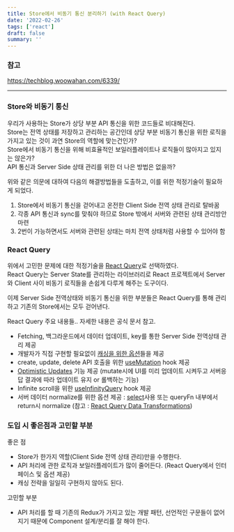 ```yaml
---
title: Store에서 비동기 통신 분리하기 (with React Query)
date: '2022-02-26'
tags: ['react']
draft: false
summary: ''
---
```


### 참고

https://techblog.woowahan.com/6339/

---

### Store와 비동기 통신

우리가 사용하는 Store가 상당 부분 API 통신을 위한 코드들로 비대해진다. <br />
Store는 전역 상태를 저장하고 관리하는 공간인데 상당 부분 비동기 통신을 위한 로직을 가지고 있는 것이 과연 Store의 역할에 맞는건인가? <br />
Store에서 비동기 통신을 위해 비효율적인 보일러플레이트나 로직들이 많아지고 있지는 않은가? <br />
API 통신과 Server Side 상태 관리를 위한 더 나은 방법은 없을까? <br />

위와 같은 의문에 대하여 다음의 해결방법들을 도출하고, 이를 위한 적정기술이 필요하게 되었다.

1. Store에서 비동기 통신을 걷어내고 온전한 Client Side 전역 상태 관리로 탈바꿈
2. 각종 API 통신과 sync를 맞춰야 하므로 Store 밖에서 서버와 관련된 상태 관리방안 마련
3. 2번이 가능하면서도 서버와 관련된 상태는 마치 전역 상태처럼 사용할 수 있어야 함

### React Query

위에서 고민한 문제에 대한 적정기술을 [React Query](https://react-query.tanstack.com/overview)로 선택하였다. <br />
React Query는 Server State를 관리하는 라이브러리로 React 프로젝트에서 Server와 Client 사이 비동기 로직들을 손쉽게 다루게 해주는 도구이다. <br />

이제 Server Side 전역상태와 비동기 통신을 위한 부분들은 React Query를 통해 관리하고 기존의 Store에서는 모두 걷어낸다. <br />

React Query 주요 내용들.. 자세한 내용은 공식 문서 참고.

- Fetching, 백그라운드에서 데이터 업데이트, key를 통한 Server Side 전역상태 관리 제공
- 개발자가 직접 구현할 필요없이 [캐싱을 위한 옵션](https://react-query.tanstack.com/guides/caching#_top)들을 제공
- create, update, delete API 호출을 위한 [useMutation](https://react-query.tanstack.com/guides/mutations) hook 제공
- [Optimistic Updates](https://react-query.tanstack.com/guides/optimistic-updates#_top) 기능 제공 (mutate시에 UI를 미리 업데이트 시켜두고 서버응답 결과에 따라 업데이트 유지 or 롤백하는 기능)
- Infinite scroll을 위한 [useInfinityQuery](https://react-query.tanstack.com/reference/useInfiniteQuery) hook 제공
- 서버 데이터 normalize를 위한 옵션 제공 : [select](https://react-query.tanstack.com/guides/migrating-to-react-query-3#query-data-selectors)사용 또는 queryFn 내부에서 return시 normalize
  (참고 : [React Query Data Transformations](https://tkdodo.eu/blog/react-query-data-transformations))

### 도입 시 좋은점과 고민할 부분

좋은 점

- Store가 한가지 역할(Client Side 전역 상태 관리)만을 수행한다.
- API 처리에 관한 로직과 보일러플레이트가 많이 줄어든다. (React Query에서 인터페이스 및 옵션 제공)
- 캐싱 전략을 일일히 구현하지 않아도 된다.

고민할 부분

- API 처리를 할 때 기존의 Redux가 가지고 있는 개발 패턴, 선언적인 구문들이 없어지기 때문에 Component 설계/분리를 잘 해야 한다.
